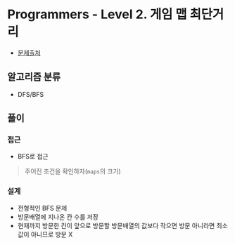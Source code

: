 # Programmers - Level 2. 게임 맵 최단거리

* [문제출처](https://school.programmers.co.kr/learn/courses/30/lessons/1844 "Level 2. 게임 맵 최단거리")

## 알고리즘 분류
- DFS/BFS

## 풀이

### 접근
- BFS로 접근

> 주어진 조건을 확인하자(`maps`의 크기)

### 설계
- 전형적인 BFS 문제
- 방문배열에 지나온 칸 수를 저장
- 현재까지 방문한 칸이 앞으로 방문할 방문배열의 값보다 작으면 방문 아니라면 최소값이 아니므로 방문 X